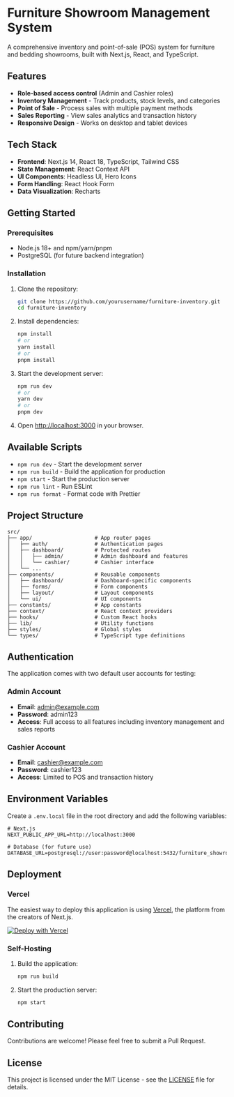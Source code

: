 # Furniture Showroom Management System

A comprehensive inventory and point-of-sale (POS) system for furniture and bedding showrooms, built with Next.js, React, and TypeScript.

## Features

- **Role-based access control** (Admin and Cashier roles)
- **Inventory Management** - Track products, stock levels, and categories
- **Point of Sale** - Process sales with multiple payment methods
- **Sales Reporting** - View sales analytics and transaction history
- **Responsive Design** - Works on desktop and tablet devices

## Tech Stack

- **Frontend**: Next.js 14, React 18, TypeScript, Tailwind CSS
- **State Management**: React Context API
- **UI Components**: Headless UI, Hero Icons
- **Form Handling**: React Hook Form
- **Data Visualization**: Recharts

## Getting Started

### Prerequisites

- Node.js 18+ and npm/yarn/pnpm
- PostgreSQL (for future backend integration)

### Installation

1. Clone the repository:
   ```bash
   git clone https://github.com/yourusername/furniture-inventory.git
   cd furniture-inventory
   ```

2. Install dependencies:
   ```bash
   npm install
   # or
   yarn install
   # or
   pnpm install
   ```

3. Start the development server:
   ```bash
   npm run dev
   # or
   yarn dev
   # or
   pnpm dev
   ```

4. Open [http://localhost:3000](http://localhost:3000) in your browser.

## Available Scripts

- `npm run dev` - Start the development server
- `npm run build` - Build the application for production
- `npm start` - Start the production server
- `npm run lint` - Run ESLint
- `npm run format` - Format code with Prettier

## Project Structure

```
src/
├── app/                    # App router pages
│   ├── auth/               # Authentication pages
│   ├── dashboard/          # Protected routes
│   │   ├── admin/          # Admin dashboard and features
│   │   └── cashier/        # Cashier interface
│   └── ...
├── components/             # Reusable components
│   ├── dashboard/          # Dashboard-specific components
│   ├── forms/              # Form components
│   ├── layout/             # Layout components
│   └── ui/                 # UI components
├── constants/              # App constants
├── context/                # React context providers
├── hooks/                  # Custom React hooks
├── lib/                    # Utility functions
├── styles/                 # Global styles
└── types/                  # TypeScript type definitions
```

## Authentication

The application comes with two default user accounts for testing:

### Admin Account
- **Email**: admin@example.com
- **Password**: admin123
- **Access**: Full access to all features including inventory management and sales reports

### Cashier Account
- **Email**: cashier@example.com
- **Password**: cashier123
- **Access**: Limited to POS and transaction history

## Environment Variables

Create a `.env.local` file in the root directory and add the following variables:

```env
# Next.js
NEXT_PUBLIC_APP_URL=http://localhost:3000

# Database (for future use)
DATABASE_URL=postgresql://user:password@localhost:5432/furniture_showroom
```

## Deployment

### Vercel

The easiest way to deploy this application is using [Vercel](https://vercel.com/new?utm_medium=default-template&filter=next.js&utm_source=create-next-app&utm_campaign=create-next-app-readme), the platform from the creators of Next.js.

[![Deploy with Vercel](https://vercel.com/button)](https://vercel.com/new?utm_medium=default-template&filter=next.js&utm_source=create-next-app&utm_campaign=create-next-app-readme)

### Self-Hosting

1. Build the application:
   ```bash
   npm run build
   ```

2. Start the production server:
   ```bash
   npm start
   ```

## Contributing

Contributions are welcome! Please feel free to submit a Pull Request.

## License

This project is licensed under the MIT License - see the [LICENSE](LICENSE) file for details.

